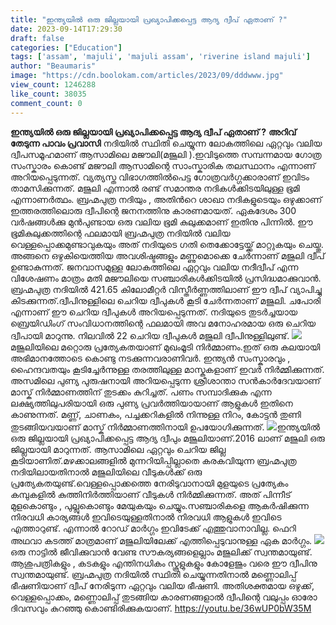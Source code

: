 ```yaml
---
title: "ഇന്ത്യയില്‍ ഒരു ജില്ലയായി പ്രഖ്യാപിക്കപ്പെട്ട ആദ്യ ദ്വീപ് ഏതാണ് ?"
date: 2023-09-14T17:29:30
draft: false
categories: ["Education"]
tags: ['assam', 'majuli', 'majuli assam', 'riverine island majuli']
author: "Beaumaris"
image: "https://cdn.boolokam.com/articles/2023/09/dddwww.jpg"
view_count: 1246288
like_count: 38035
comment_count: 0
---
```


**ഇന്ത്യയില്‍ ഒരു ജില്ലയായി പ്രഖ്യാപിക്കപ്പെട്ട ആദ്യ ദ്വീപ് ഏതാണ് ?** **അറിവ് തേടുന്ന പാവം പ്രവാസി** നദിയിൽ സ്ഥിതി ചെയ്യുന്ന ലോകത്തിലെ ഏറ്റവും വലിയ ദ്വീപസമൂഹമാണ് ആസാമിലെ മജൗലി(മജൂലി ).ഇവിടുത്തെ സമ്പന്നമായ ഗോത്ര സംസ്കാരം കൊണ്ട് മജൗലി ആസാമിന്റെ സാംസ്കാരിക തലസ്ഥാനം എന്നാണ് അറിയപ്പെടുന്നത്. വ്യത്യസ്ത വിഭാഗത്തിൽപെട്ട ഗോത്രവർഗ്ഗക്കാരാണ് ഇവിടം താമസിക്കുന്നത്. മജുലി എന്നാല്‍ രണ്ട് സമാന്തര നദികൾക്കിടയിലുള്ള ഭൂമി എന്നാണര്‍ത്ഥം. ബ്രഹ്മപുത്ര നദിയും , അതിന്‍റെ ശാഖാ നദികളുടെയും ഒഴുക്കാണ് ഇത്തരത്തിലൊരു ദ്വീപിന്റെ ജനനത്തിനു കാരണമായത്. ഏകദേശം 300 വര്‍ഷങ്ങള്‍ക്കു മുന്‍പുണ്ടായ ഒരു വലിയ ഭൂമി കുലുക്കമാണ് ഇതിനു പിന്നില്‍. ഈ ഭൂമികുലുക്കത്തിന്റെ ഫലമായി ബ്രഹ്മപുത്ര നദിയില്‍ വലിയ വെള്ളപ്പൊക്കമുണ്ടാവുകയും അത് നദിയുടെ ഗതി തെക്കോട്ടേയ്ക്ക് മാറ്റുകയും ചെയ്തു. അങ്ങനെ ഒഴുകിയെത്തിയ അവശിഷ്ടങ്ങളും മണ്ണുമൊക്കെ ചേര്‍ന്നാണ് മജുലി ദ്വീപ് ഉണ്ടാകുന്നത്. ജനവാസമുള്ള ലോകത്തിലെ ഏറ്റവും വലിയ നദീദ്വീപ് എന്ന വിശേഷണം മാത്രം മതി മജൗലിയെ സഞ്ചാരികള്‍ക്കിടയില്‍ പ്രസിദ്ധമാക്കുവാന്‍. ബ്രഹ്മപുത്ര നദിയില്‍ 421.65 കിലോമീറ്റര്‍ വിസ്തീര്‍ണ്ണത്തിലാണ് ഈ ദ്വീപ് വ്യാപിച്ചു കിടക്കുന്നത്.ദ്വീപിനുള്ളിലെ ചെറിയ ദ്വീപുകള്‍ കൂടി ചേര്‍ന്നതാണ് മജുലി. ചപോരി എന്നാണ് ഈ ചെറിയ ദ്വീപുകള്‍ അറിയപ്പെടുന്നത്. നദിയുടെ തുടർച്ചയായ ബ്രെയിഡിംഗ് സംവിധാനത്തിന്റെ ഫലമായി അവ മനോഹരമായ ഒരു ചെറിയ ദ്വീപായി മാറുന്നു. നിലവിൽ 22 ചെറിയ ദ്വീപുകൾ മജുലി ദ്വീപിനുള്ളിലുണ്ട്. ![](https://cdn.boolokam.com/articles/2023/09/ddwdddd.webp)മജൂലിയിലെ മറ്റൊരു പ്രത്യേകതയാണ് മുഖംമൂടി നിര്‍മ്മാണം.ഇത് ഒരു കലയായി അഭിമാനത്തോടെ കൊണ്ടു നടക്കുന്നവരാണിവര്‍. ഇന്ത്യന്‍ സംസ്കാരവും , ഹൈന്ദവതയും കൂടിച്ചേര്‍ന്നുള്ള തരത്തിലുള്ള മാസ്കുകളാണ് ഇവര്‍ നിര്‍മ്മിക്കുന്നത്. അസമിലെ പുണ്യ പുരുഷനായി അറിയപ്പെടുന്ന ശ്രീശാന്താ സന്‍കാര്‍ദേവയാണ് മാസ്ക് നിര്‍മ്മാണത്തിന് തുടക്കം കുറിച്ചത്. പണം സമ്പാദിക്കുക എന്ന ലക്ഷ്യത്തിലുപരിയായി ഒരു പുണ്യ പ്രവര്‍ത്തിയായാണ് ആളുകള്‍ ഇതിനെ കാണുന്നത്. മണ്ണ്, ചാണകം, പച്ചക്കറികളില്‍ നിന്നുള്ള നിറം, കോട്ടന്‍ തുണി തുടങ്ങിയവയാണ് മാസ്ക് നിര്‍മ്മാണത്തിനായി ഉപയോഗിക്കുന്നത്. ![](https://cdn.boolokam.com/articles/2023/09/Majuli-Island-1.jpg)ഇന്ത്യയില്‍ ഒരു ജില്ലയായി പ്രഖ്യാപിക്കപ്പെട്ട ആദ്യ ദ്വീപും മജൂലിയാണ്.2016 ലാണ് മജുലി ഒരു ജില്ലയായി മാറുന്നത്. ആസാമിലെ ഏറ്റവും ചെറിയ ജില്ല കൂടിയാണിത്.മഴക്കാലങ്ങളില്‍ മുന്നറിയിപ്പില്ലാതെ കരകവിയുന്ന ബ്രഹ്മപുത്ര നദിയിലായതിനാല്‍ മജുലിയിലെ വീടുകള്‍ക്ക് ഒരു പ്രത്യേകതയുണ്ട്.വെള്ളപ്പൊക്കത്തെ നേരിടുവാനായി മുളയുടെ പ്രത്യേകം കമ്പുകളില്‍ കുത്തിനിര്‍ത്തിയാണ് വീടുകള്‍ നിര്‍മ്മിക്കുന്നത്. അത് പിന്നീട് മുളകൊണ്ടും , പുല്ലുകൊണ്ടും മേയുകയും ചെയ്യും.സഞ്ചാരികളെ ആകര്‍ഷിക്കുന്ന നിരവധി കാര്യങ്ങള്‍ ഇവിടെയുള്ളതിനാല്‍ നിരവധി ആളുകള്‍ ഇവിടെ എത്താറുണ്ട്. എന്നാല്‍ റോഡ് മാര്‍ഗ്ഗം ഇവിടേക്ക് എത്തുവാനാവില്ല. ഫെറി അഥവാ കടത്ത് മാത്രമാണ് മജുലിയിലേക്ക് എത്തിപ്പെടുവാനുള്ള ഏക മാര്‍ഗ്ഗം. ![](https://cdn.boolokam.com/articles/2023/09/dww.webp)ഒരു നാട്ടില്‍ ജീവിക്കുവാന്‍ വേണ്ട സൗകര്യങ്ങളെല്ലാം മജുലിക്ക് സ്വന്തമായുണ്ട്. ആശുപത്രികളും , കടകളും എന്തിനധികം സ്കൂളുകളും കോളേജും വരെ ഈ ദ്വീപിനു സ്വന്തമായുണ്ട്. ബ്രഹ്മപുത്ര നദിയില്‍ സ്ഥിതി ചെയ്യുന്നതിനാല്‍ മണ്ണൊലിപ്പ് ഭീഷണിയാണ് ദ്വീപ് നേരിടുന്ന ഏറ്റവും വലിയ ഭീഷണി. അതിശക്തമായ ഒഴുക്ക്, വെള്ളപ്പൊക്കം, മണ്ണൊലിപ്പ് തുടങ്ങിയ കാരണങ്ങളാല്‍ ദ്വീപിന്റെ വലുപ്പം ഓരോ ദിവസവും കുറഞ്ഞു കൊണ്ടിരിക്കുകയാണ്. https://youtu.be/36wUP0bW35M
